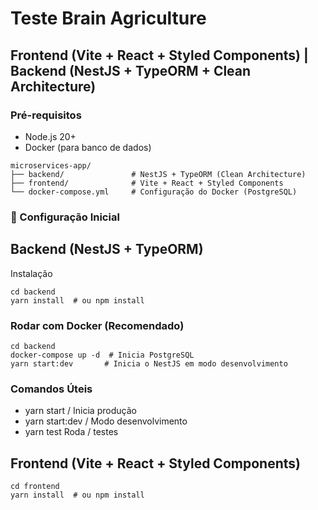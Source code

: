 # Teste Brain Agriculture
## Frontend (Vite + React + Styled Components) | Backend (NestJS + TypeORM + Clean Architecture)

### Pré-requisitos
- Node.js 20+
- Docker (para banco de dados)

```text
microservices-app/
├── backend/               # NestJS + TypeORM (Clean Architecture)
├── frontend/              # Vite + React + Styled Components
└── docker-compose.yml     # Configuração do Docker (PostgreSQL)
```

### 🔧 Configuração Inicial
## Backend (NestJS + TypeORM)
Instalação

```shell
cd backend
yarn install  # ou npm install
```

### Rodar com Docker (Recomendado)
```shell
cd backend
docker-compose up -d  # Inicia PostgreSQL
yarn start:dev       # Inicia o NestJS em modo desenvolvimento
```

### Comandos Úteis
- yarn start	/ Inicia produção
- yarn start:dev	/ Modo desenvolvimento
- yarn test	Roda / testes


## Frontend (Vite + React + Styled Components)
```shell
cd frontend
yarn install  # ou npm install
```
